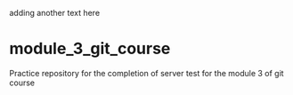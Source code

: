 adding another text here
# module_3_git_course
Practice repository for the completion of server test for the module 3 of git course
